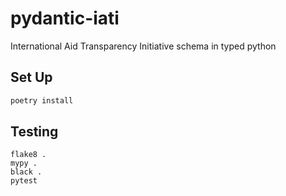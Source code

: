 # pydantic-iati

International Aid Transparency Initiative schema in typed python

## Set Up

```python
poetry install
```

## Testing

```
flake8 .
mypy .
black .
pytest
```
